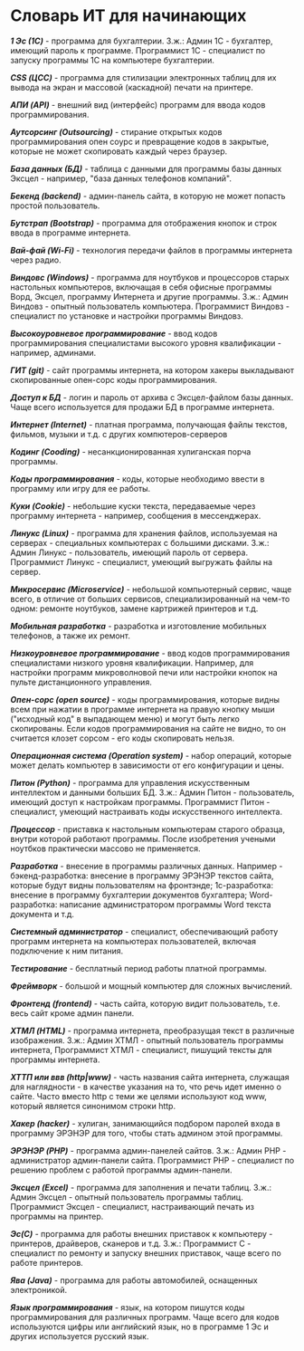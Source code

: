 # Словарь ИТ для начинающих

***1 Эс (1C)***  - программа для бухгалтерии.  З.ж.: Админ 1С - бухгалтер, имеющий пароль к программе. Программист 1С - специалист по запуску программы 1С на компьютере бухгалтерии. 

***CSS (ЦСС)***  - программа для стилизации электронных таблиц для их вывода на экран и массовой (каскадной) печати на принтере. 

***АПИ (API)***  - внешний вид (интерфейс) программ для ввода кодов программирования.

***Аутсорсинг (Outsourcing)***  - стирание открытых кодов программирования опен соурс и превращение кодов в закрытые, которые не может скопировать каждый через браузер.

***База данных (БД)***  - таблица с данными для программы базы данных Эксцел - например, "база данных телефонов компаний".

***Бекенд (backend)***  - админ-панель сайта, в которую не может попасть простой пользователь. 

***Бутстрап (Bootstrap)***  - программа для отображения кнопок и строк ввода в программе интернета.

***Вай-фай (Wi-Fi)***  - технология передачи файлов в программы интернета через радио. 

***Виндовс (Windows)***  - программа для ноутбуков и процессоров старых настольных компьютеров, включащая в себя офисные программы Ворд, Эксцел, программу Интернета и другие программы. З.ж.: Админ Виндовз - опытный пользователь компьютера. Программист Виндовз - специалист по установке и настройки программы Виндовз.

***Высокоуровневое программирование***  - ввод кодов программирования специалистами высокого уровня квалификации - например, админами. 

***ГИТ (git)***  - сайт программы интернета, на котором хакеры выкладывают скопированные опен-сорс коды программирования. 

***Доступ к БД***  - логин и пароль от архива с Эксцел-файлом базы данных. Чаще всего используется для продажи БД в программе интернета. 

***Интернет (Internet)***  - платная программа, получающая файлы текстов, фильмов, музыки и т.д. с других компютеров-серверов

***Кодинг (Cooding)***  - несанкционированная хулиганская порча программы. 

***Коды программирования***  - коды, которые необходимо ввести в программу или игру для ее работы. 

***Куки (Cookie)***  - небольшие куски текста, передаваемые через программу интернета - например, сообщения в мессенджерах.

***Линукс (Linux)***  - программа для хранения файлов, используемая на серверах - специальных компьютерах с большими дисками. З.ж.: Админ Линукс - пользователь, имеющий пароль от сервера. Программист Линукс - специалист, умеющий выгружать файлы на сервер. 

***Микросервис (Microservice)***  - небольшой компьютерный сервис, чаще всего, в отличие от больших сервисов, специализированный на чем-то одном: ремонте ноутбуков, замене картрижей принтеров и т.д.

***Мобильная разработка***  - разработка и изготовление мобильных телефонов, а также их ремонт. 

***Низкоуровневое программирование***  - ввод кодов программирования специалистами низкого уровня квалификации. Например, для настройки программ микроволновой печи или настройки кнопок на пульте дистанционного управления. 

***Опен-сорс (open source)***  - коды программирования, которые видны всем при нажатии в программе интернета на правую кнопку мыши ("исходный код" в выпадающем меню) и могут быть легко скопированы. Если кодов программирования на сайте не видно, то он считается клозет сорсом - его коды скопировать нельзя. 

***Операционная система (Operation system)***  - набор операций, которые может делать компьютер в зависимости от его конфигурации и цены. 

***Питон (Python)***  - программа для управления искусственным интеллектом и данными больших БД. З.ж.: Админ Питон - пользователь, имеющий доступ к настройкам программы. Программист Питон - специалист, умеющий настраивать коды искусственного интеллекта. 

***Процессор***  - приставка к настольным компьютерам старого образца, внутри которой работают программы. После изобретения учеными ноутбков практически массово не применяется.

***Разработка***  - внесение в программы различных данных. Например - бэкенд-разработка: внесение в программу ЭРЭНЭР текстов сайта, которые будут видны пользователям на фронтэнде; 1с-разработка: внесение в программу бухгалтерии документов бухгалтера; Word-разработка: написание администратором программы Word текста документа и т.д.

***Системный администратор***  - специалист, обеспечивающий работу программ интернета на компьютерах пользователей, включая подключение к ним питания.

***Тестирование***  - бесплатный период работы платной программы. 

***Фреймворк***  - большой и мощный компьютер для сложных вычислений. 

***Фронтенд (frontend)***  - часть сайта, которую видит пользователь, т.е. весь сайт кроме админ панели. 

***ХТМЛ (HTML)***  - программа интернета, преобразущая текст в различные изображения.  З.ж.: Админ ХТМЛ - опытный пользователь программы интернета, Программист ХТМЛ - специалист, пишущий тексты для программы интернета. 

***ХТТП или ввв (http|www)***  - часть названия сайта интернета, служащая для наглядности  - в качестве указания на то, что речь идет именно о сайте. Часто вместо http с теми же целями используют код www, который является синонимом строки http. 

***Хакер (hacker)***  - хулиган, занимающийся подбором паролей входа в программу ЭРЭНЭР для того, чтобы стать админом этой программы. 

***ЭРЭНЭР (PHP)***  - программа админ-панелей сайтов. З.ж.: Админ РНР - администратор админ-панели сайта. Программист РНР - специалист по решению проблем с работой программы админ-панели. 

***Эксцел (Excel)***  - программа для заполнения и печати таблиц. З.ж.: Админ Эксцел - опытный пользователь программы таблиц. Программист Эксцел - специалист, настраивающий печать из программы на принтер.

***Эс(C)***  - программа для работы внешних приставок к компьютеру - принтеров, драйверов, сканеров и т.д. З.ж.: Программист С - специалист по ремонту и запуску внешних приставок, чаще всего по работе принтеров. 

***Ява (Java)***  - программа для работы автомобилей, оснащенных электроникой. 

***Язык программирования***  - язык, на котором пишутся коды программирования для различных программ. Чаще всего для кодов используются цифры или английский язык, но в программе 1 Эс и других используется русский язык. 

